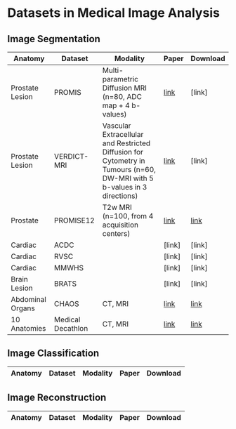 # Datasets in Medical Image Analysis

## Image Segmentation
| Anatomy | Dataset | Modality  | Paper | Download |
| --------| --------|-----------| ----- | ---------|
| Prostate Lesion | PROMIS | Multi-parametric Diffusion MRI (n=80, ADC map + 4 b-values) | [link](https://ieeexplore.ieee.org/stamp/stamp.jsp?arnumber=6729091) | [link] |
| Prostate Lesion | VERDICT-MRI | Vascular Extracellular and Restricted Diffusion for Cytometry in Tumours (n=60, DW-MRI with 5 b-values in 3 directions) | [link](https://archive.ismrm.org/2015/2872.html) | [link] |
| Prostate | PROMISE12 | T2w MRI (n=100, from 4 acquisition centers) | [link](https://www.sciencedirect.com/science/article/pii/S1361841513001734) | [link](https://promise12.grand-challenge.org/) |
| Cardiac | ACDC |  | [link] | [link] |
| Cardiac | RVSC |  | [link] | [link] |
| Cardiac | MMWHS |  | [link] | [link] |
| Brain Lesion | BRATS |  | [link] | [link] |
| Abdominal Organs | CHAOS | CT, MRI | [link](https://www.sciencedirect.com/science/article/pii/S1361841520303145?via%3Dihub) | [link](https://chaos.grand-challenge.org/Download/) |
| 10 Anatomies | Medical Decathlon | CT, MRI | [link](https://arxiv.org/abs/1902.09063) | [link](http://medicaldecathlon.com/) |

## Image Classification
| Anatomy | Dataset | Modality  | Paper | Download |
| --------| --------|-----------| ----- | ---------|

## Image Reconstruction
| Anatomy | Dataset | Modality  | Paper | Download |
| --------| --------|-----------| ----- | ---------|
